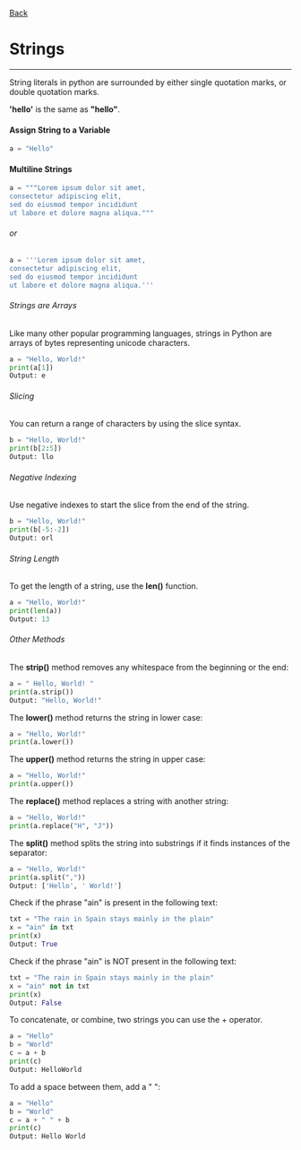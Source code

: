 [Back](/main/basic.md)

# Strings
---

String literals in python are surrounded by either single quotation marks, or double quotation marks.

**'hello'** is the same as **"hello"**.


#### Assign String to a Variable
```python
a = "Hello"
```

#### Multiline Strings
```python
a = """Lorem ipsum dolor sit amet,
consectetur adipiscing elit,
sed do eiusmod tempor incididunt
ut labore et dolore magna aliqua."""
```

###### or
```python
a = '''Lorem ipsum dolor sit amet,
consectetur adipiscing elit,
sed do eiusmod tempor incididunt
ut labore et dolore magna aliqua.'''
```

###### Strings are Arrays
Like many other popular programming languages, strings in Python are arrays of bytes representing unicode characters.
```python
a = "Hello, World!"
print(a[1])
Output: e
```

###### Slicing
You can return a range of characters by using the slice syntax.
```python
b = "Hello, World!"
print(b[2:5])
Output: llo
```

###### Negative Indexing
Use negative indexes to start the slice from the end of the string.
```python
b = "Hello, World!"
print(b[-5:-2])
Output: orl
```

###### String Length
To get the length of a string, use the **len()** function.
```python
a = "Hello, World!"
print(len(a))
Output: 13
```

###### Other Methods

The **strip()** method removes any whitespace from the beginning or the end:
```python
a = " Hello, World! "
print(a.strip())
Output: "Hello, World!"
```

The **lower()** method returns the string in lower case:
```python
a = "Hello, World!"
print(a.lower())
```

The **upper()** method returns the string in upper case:
```python
a = "Hello, World!"
print(a.upper()) 
```

The **replace()** method replaces a string with another string:
```python
a = "Hello, World!"
print(a.replace("H", "J"))
```

The **split()** method splits the string into substrings if it finds instances of the separator:
```python
a = "Hello, World!"
print(a.split(","))
Output: ['Hello', ' World!'] 
```

Check if the phrase "ain" is present in the following text:
```python
txt = "The rain in Spain stays mainly in the plain"
x = "ain" in txt
print(x)
Output: True
```

Check if the phrase "ain" is NOT present in the following text:
```python
txt = "The rain in Spain stays mainly in the plain"
x = "ain" not in txt
print(x) 
Output: False
```

To concatenate, or combine, two strings you can use the + operator.
```python
a = "Hello"
b = "World"
c = a + b
print(c)
Output: HelloWorld
```

To add a space between them, add a " ":
```python
a = "Hello"
b = "World"
c = a + " " + b
print(c)
Output: Hello World
```
